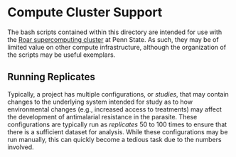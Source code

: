 # Compute Cluster Support

The bash scripts contained within this directory are intended for use with the [Roar supercomputing cluster](https://www.icds.psu.edu/computing-services/) at Penn State. As such, they may be of limited value on other compute infrastructure, although the organization of the scripts may be useful exemplars.

## Running Replicates
Typically, a project has multiple configurations, or *studies*, that may contain changes to the underlying system intended for study as to how environmental changes (e.g., increased access to treatments) may affect the development of antimalarial resistance in the parasite. These configurations are typically run as *replicates* 50 to 100 times to ensure that there is a sufficient dataset for analysis. While these configurations may be run manually, this can quickly become a tedious task due to the numbers involved.

